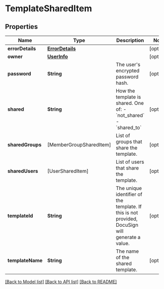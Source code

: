 # TemplateSharedItem

## Properties
Name | Type | Description | Notes
------------ | ------------- | ------------- | -------------
**errorDetails** | [**ErrorDetails**](ErrorDetails.md) |  | [optional] 
**owner** | [**UserInfo**](UserInfo.md) |  | [optional] 
**password** | **String** | The user&#39;s encrypted password hash. | [optional] 
**shared** | **String** | How the template is shared. One of:  - &#x60;not_shared&#x60; - &#x60;shared_to&#x60;  | [optional] 
**sharedGroups** | [MemberGroupSharedItem] | List of groups that share the template. | [optional] 
**sharedUsers** | [UserSharedItem] | List of users that share the template. | [optional] 
**templateId** | **String** | The unique identifier of the template. If this is not provided, DocuSign will generate a value.  | [optional] 
**templateName** | **String** | The name of the shared template. | [optional] 

[[Back to Model list]](../README.md#documentation-for-models) [[Back to API list]](../README.md#documentation-for-api-endpoints) [[Back to README]](../README.md)


